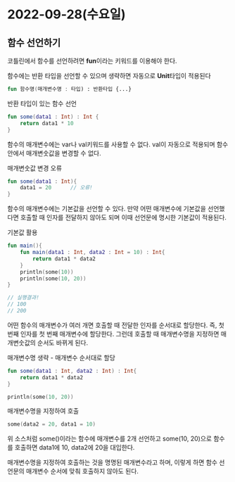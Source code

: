 # 2022-09-28(수요일)

## 함수 선언하기

코틀린에서 함수를 선언하려면 **fun**이라는 키워드를 이용해야 한다.

함수에는 반환 타입을 선언할 수 있으며 생략하면 자동으로 **Unit**타입이 적용된다

```kotlin
fun 함수명(매개변수명 : 타입) : 반환타입 {...}
```

반환 타입이 있는 함수 선언

```kotlin
fun some(data1 : Int) : Int {
	return data1 * 10
}
```

함수의 매개변수에는 var나 val키워드를 사용할 수 없다. val이 자동으로 적용되며 함수 안에서 매개변숫값을 변경할 수 없다.

매개변숫값 변경 오류

```kotlin
fun some(data1 : Int){
	data1 = 20		// 오류!
}
```

함수의 매개변수에는 기본값을 선언할 수 있다. 만약 어떤 매개변수에 기본값을 선언했다면 호출할 때 인자를 전달하지 않아도 되며 이때 선언문에 명시한 기본값이 적용된다.

기본값 활용

```kotlin
fun main(){
	fun main(data1 : Int, data2 : Int = 10) : Int{
		return data1 * data2
	}
	println(some(10))
	println(some(10, 20))
}

// 실행결과!
// 100
// 200
```

어떤 함수의 매개변수가 여러 개면 호출할 때 전달한 인자를 순서대로 할당한다.
즉, 첫 번째 인자를 첫 번째 매개변수에 할당한다. 그런데 호출할 때 매개변수명을 지정하면 매개변숫값의 순서도 바뀌게 된다.

매개변수명 생략 - 매개변수 순서대로 할당

```kotlin
fun some(data1 : Int, data2 : Int) : Int{
	return data1 * data2
}

println(some(10, 20))
```

매개변수명을 지정하여 호출

```kotlin
some(data2 = 20, data1 = 10)
```

위 소스처럼 some()이라는 함수에 매개변수를 2개 선언하고 some(10, 20)으로 함수를 호출하면 data1에 10, data2에 20을 대입한다. 

매개변수명을 지정하여 호출하는 것을 명명된 매개변수라고 하며, 이렇게 하면 함수 선언문의 매개변수 순서에 맞춰 호출하지 않아도 된다.